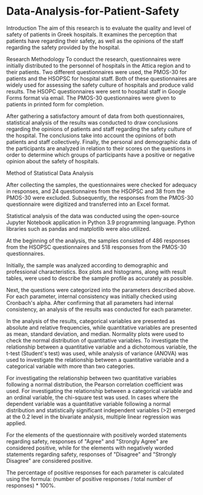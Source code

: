 # Data-Analysis-for-Patient-Safety

Introduction
The aim of this research is to evaluate the quality and level of safety of patients in Greek hospitals. It examines the perception that patients have regarding their safety, as well as the opinions of the staff regarding the safety provided by the hospital.

Research Methodology
To conduct the research, questionnaires were initially distributed to the personnel of hospitals in the Attica region and to their patients. Two different questionnaires were used, the PMOS-30 for patients and the HSOPSC for hospital staff. Both of these questionnaires are widely used for assessing the safety culture of hospitals and produce valid results. The HSOPC questionnaires were sent to hospital staff in Google Forms format via email. The PMOS-30 questionnaires were given to patients in printed form for completion.

After gathering a satisfactory amount of data from both questionnaires, statistical analysis of the results was conducted to draw conclusions regarding the opinions of patients and staff regarding the safety culture of the hospital. The conclusions take into account the opinions of both patients and staff collectively. Finally, the personal and demographic data of the participants are analyzed in relation to their scores on the questions in order to determine which groups of participants have a positive or negative opinion about the safety of hospitals.

Method of Statistical Data Analysis

After collecting the samples, the questionnaires were checked for adequacy in responses, and 24 questionnaires from the HSOPSC and 38 from the PMOS-30 were excluded. Subsequently, the responses from the PMOS-30 questionnaire were digitized and transferred into an Excel format.

Statistical analysis of the data was conducted using the open-source Jupyter Notebook application in Python 3.9 programming language. Python libraries such as pandas and matplotlib were also utilized.

At the beginning of the analysis, the samples consisted of 486 responses from the HSOPSC questionnaires and 518 responses from the PMOS-30 questionnaires.

Initially, the sample was analyzed according to demographic and professional characteristics. Box plots and histograms, along with result tables, were used to describe the sample profile as accurately as possible.

Next, the questions were categorized into the parameters described above. For each parameter, internal consistency was initially checked using Cronbach's alpha. After confirming that all parameters had internal consistency, an analysis of the results was conducted for each parameter.

In the analysis of the results, categorical variables are presented as absolute and relative frequencies, while quantitative variables are presented as mean, standard deviation, and median. Normality plots were used to check the normal distribution of quantitative variables. To investigate the relationship between a quantitative variable and a dichotomous variable, the t-test (Student's test) was used, while analysis of variance (ANOVA) was used to investigate the relationship between a quantitative variable and a categorical variable with more than two categories.

For investigating the relationship between two quantitative variables following a normal distribution, the Pearson correlation coefficient was used. For investigating the relationship between a categorical variable and an ordinal variable, the chi-square test was used. In cases where the dependent variable was a quantitative variable following a normal distribution and statistically significant independent variables (>2) emerged at the 0.2 level in the bivariate analysis, multiple linear regression was applied.

For the elements of the questionnaire with positively worded statements regarding safety, responses of "Agree" and "Strongly Agree" are considered positive, while for the elements with negatively worded statements regarding safety, responses of "Disagree" and "Strongly Disagree" are considered positive.

The percentage of positive responses for each parameter is calculated using the formula: (number of positive responses / total number of responses) * 100%.
